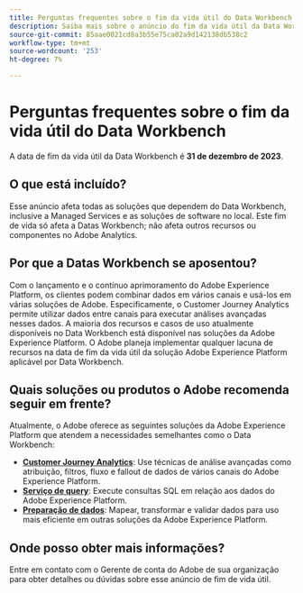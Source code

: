 ```yaml
---
title: Perguntas frequentes sobre o fim da vida útil do Data Workbench
description: Saiba mais sobre o anúncio do fim da vida útil da Data Workbench.
source-git-commit: 85aae0021cd8a3b55e75ca02a9d142138db538c2
workflow-type: tm+mt
source-wordcount: '253'
ht-degree: 7%

---
```



# Perguntas frequentes sobre o fim da vida útil do Data Workbench

A data de fim da vida útil da Data Workbench é **31 de dezembro de 2023**.

## O que está incluído?

Esse anúncio afeta todas as soluções que dependem do Data Workbench, inclusive a Managed Services e as soluções de software no local. Este fim de vida só afeta a Datas Workbench; não afeta outros recursos ou componentes no Adobe Analytics.

## Por que a Datas Workbench se aposentou?

Com o lançamento e o contínuo aprimoramento do Adobe Experience Platform, os clientes podem combinar dados em vários canais e usá-los em várias soluções de Adobe. Especificamente, o Customer Journey Analytics permite utilizar dados entre canais para executar análises avançadas nesses dados. A maioria dos recursos e casos de uso atualmente disponíveis no Data Workbench está disponível nas soluções da Adobe Experience Platform. O Adobe planeja implementar qualquer lacuna de recursos na data de fim da vida útil da solução Adobe Experience Platform aplicável por Data Workbench.

## Quais soluções ou produtos o Adobe recomenda seguir em frente?

Atualmente, o Adobe oferece as seguintes soluções da Adobe Experience Platform que atendem a necessidades semelhantes como o Data Workbench:

* [**Customer Journey Analytics**](https://experienceleague.adobe.com/docs/analytics-platform/using/cja-landing.html?lang=pt-BR): Use técnicas de análise avançadas como atribuição, filtros, fluxo e fallout de dados de vários canais do Adobe Experience Platform.
* [**Serviço de query**](https://experienceleague.adobe.com/docs/experience-platform/query/home.html?lang=pt-BR): Execute consultas SQL em relação aos dados do Adobe Experience Platform.
* [**Preparação de dados**](https://experienceleague.adobe.com/docs/experience-platform/data-prep/home.html?lang=pt-BR): Mapear, transformar e validar dados para uso mais eficiente em outras soluções da Adobe Experience Platform.

## Onde posso obter mais informações?

Entre em contato com o Gerente de conta do Adobe de sua organização para obter detalhes ou dúvidas sobre esse anúncio de fim de vida útil.
